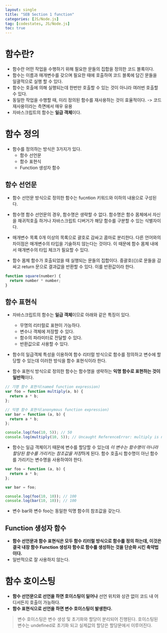 ```yaml
---
layout: single
title: "SEB Section 1 function"
categories: [JS/Node.js]
tag: [codestates, JS/Node.js]
toc: true
---
```


# 함수란?

- 함수란 어떤 작업을 수행하기 위해 필요한 문들의 집합을 정의한 코드 블록이다.
- 함수는 이름과 매개변수를 갖으며 필요한 때에 호출하여 코드 블록에 담긴 문들을 일괄적으로 실행 할 수 있다.
- 함수는 호출에 의해 실행되는데 한번만 호출할 수 있는 것이 아니라 여러번 호출할 수 있다.
- 동일한 작업을 수행할 때, 미리 정의된 함수를 재사용하는 것이 효율적이다.
  -> 코드 재사용이라는 측면에서 매우 유용
- 자바스크립트의 함수는 **일급 객체**이다.

# 함수 정의

- 함수를 정의하는 방식은 3가지가 있다.
  - 함수 선언문
  - 함수 표현식
  - Function 생성자 함수

## 함수 선언문

- 함수 선언문 방식으로 정의한 함수는 fucntion 키워드와 이하의 내용으로 구성된다.

- 함수명
  함수 선언문의 경우, 함수명은 생략할 수 없다. 함수명은 함수 몸체에서 자신을 재귀적호출 하거나 자바스크립트 디버거가 해당 함수를 구분할 수 있는 식별자이다.
- 매개변수 목록
  0개 이상의 목록으로 괄호로 감싸고 콤마로 분리한다. 다른 언어와의 차이점은 매개변수의 타입을 기술하지 않는다는 것이다. 이 때문에 함수 몸체 내에서 매개변수의 타입 체크가 필요할 수 있다.
- 함수 몸체
  함수가 호출되었을 때 실행되는 문들의 집합이다. 중괄호({})로 문들을 감싸고 return 문으로 결과값을 반환할 수 있다. 이를 반환값이라 한다.

```js
function square(number) {
  return number * number;
}
```

## 함수 표현식

- 자바스크립트의 함수는 **일급 객체**이므로 아래와 같은 특징이 있다.

  - 무명의 리터럴로 표현이 가능하다.
  - 변수나 객체에 저장할 수 있다.
  - 함수의 파라미터로 전달할 수 있다.
  - 반환값으로 사용할 수 있다.

- 함수의 일급객체 특성을 이용하여 함수 리터럴 방식으로 함수를 정의하고 변수에 할당할 수 있는데 이러한 방식을 함수 표현식이라 한다.
- 함수 표현식 방식으로 정의한 함수는 함수명을 생략하는 **익명 함수로 표현하는 것이 일반적**이다.

```js
// 기명 함수 표현식(named function expression)
var foo = function multiply(a, b) {
  return a * b;
};

// 익명 함수 표현식(anonymous function expression)
var bar = function (a, b) {
  return a * b;
};

console.log(foo(10, 5)); // 50
console.log(multiply(10, 5)); // Uncaught ReferenceError: multiply is not defined
```

- 함수는 일급 객체이기 때문에 변수를 할당할 수 있는데 *이 변수는 함수명이 아니라 할당된 함수를 가리키는 참조값을 저장*하게 된다.
  함수 호출시 함수명이 아닌 함수를 가리키는 변수명을 사용하여야 한다.

```js
var foo = function (a, b) {
  return a * b;
};

var bar = foo;

console.log(foo(10, 10)); // 100
console.log(bar(10, 10)); // 100
```

- 변수 bar와 변수 foo는 동일한 익명 함수의 참조값을 갖는다.

## Function 생성자 함수

- **함수 선언문과 함수 표현식은 모두 함수 리터럴 방식으로 함수를 정의 하는데, 이것은 결국 내장 함수 Function 생성자 함수로 함수를 생성하는 것을 단순화 시킨 축약법이다.**
- 일반적으로 잘 사용하지 않는다.

# 함수 호이스팅

- **함수 선언문으로 선언을 하면 호이스팅이 일어나** 선언 위치와 상관 없이 코드 내 어디서든지 호출이 가능하다.
- **함수 표현식으로 선언을 하면 변수 호이스팅이 발생한다.**

> 변수 호이스팅은 변수 생성 및 초기화와 할당이 분리되어 진행된다. 호이스팅된 변수는 undefined로 초기화 되고 실제값의 할당은 할당문에서 이루어진다.
